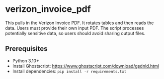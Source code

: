 # verizon_invoice_pdf
This pulls in the Verizon Invoice PDF. It rotates tables and then reads the data. Users must provide their own input PDF. The script processes potentially sensitive data, so users should avoid sharing output files. 

## Prerequisites
- Python 3.10+
- Install Ghostscript: https://www.ghostscript.com/download/gsdnld.html
- Install dependencies: `pip install -r requirements.txt`
